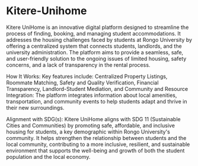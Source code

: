 # Kitere-Unihome

Kitere UniHome is an innovative digital platform designed to streamline the process of finding, booking, and managing student accommodations. It addresses the housing challenges faced by students at Rongo University by offering a centralized system that connects students, landlords, and the university administration. The platform aims to provide a seamless, safe, and user-friendly solution to the ongoing issues of limited housing, safety concerns, and a lack of transparency in the rental process.

How It Works:
Key features include: Centralized Property Listings, Roommate Matching, Safety and Quality Verification, Financial Transparency, Landlord-Student Mediation, and Community and Resource Integration: The platform integrates information about local amenities, transportation, and community events to help students adapt and thrive in their new surroundings.

Alignment with SDG(s):
Kitere UniHome aligns with SDG 11 (Sustainable Cities and Communities) by promoting safe, affordable, and inclusive housing for students, a key demographic within Rongo University's community. It helps strengthen the relationship between students and the local community, contributing to a more inclusive, resilient, and sustainable environment that supports the well-being and growth of both the student population and the local economy.
